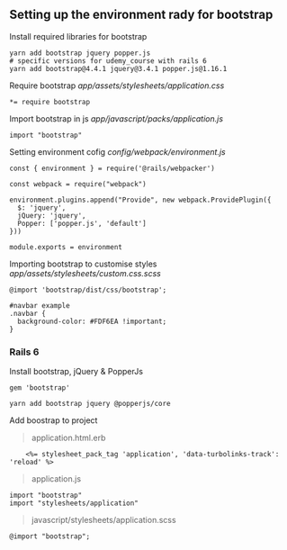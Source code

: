 ## Setting up the environment rady for bootstrap

Install required libraries for bootstrap
```
yarn add bootstrap jquery popper.js
# specific versions for udemy_course with rails 6
yarn add bootstrap@4.4.1 jquery@3.4.1 popper.js@1.16.1
```

Require bootstrap
*app/assets/stylesheets/application.css*
```
*= require bootstrap
```

Import bootstrap in js
*app/javascript/packs/application.js*
```
import "bootstrap"
```

Setting environment cofig
*config/webpack/environment.js*
```
const { environment } = require('@rails/webpacker')

const webpack = require("webpack")

environment.plugins.append("Provide", new webpack.ProvidePlugin({
  $: 'jquery',
  jQuery: 'jquery',
  Popper: ['popper.js', 'default']
}))

module.exports = environment
```

Importing bootstrap to customise styles
*app/assets/stylesheets/custom.css.scss*
```
@import 'bootstrap/dist/css/bootstrap';

#navbar example
.navbar {
  background-color: #FDF6EA !important;
}
```

### Rails 6
Install bootstrap, jQuery & PopperJs

```
gem 'bootstrap'
```

```
yarn add bootstrap jquery @popperjs/core
```

Add boostrap to project
> application.html.erb

```
    <%= stylesheet_pack_tag 'application', 'data-turbolinks-track': 'reload' %>
```

> application.js

```
import "bootstrap"
import "stylesheets/application"
```

> javascript/stylesheets/application.scss

```
@import "bootstrap";
```
